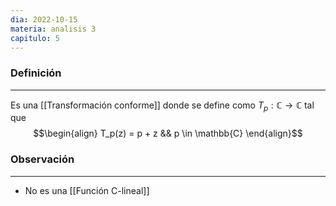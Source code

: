 ```yaml
---
dia: 2022-10-15
materia: analisis 3
capitulo: 5
---
```

### Definición
---
Es una [[Transformación conforme]] donde se define como $T_p : \mathbb{C} \to \mathbb{C}$ tal que $$\begin{align} 
	T_p(z) = p + z && p \in \mathbb{C}
\end{align}$$
### Observación
---
* No es una [[Función C-lineal]]